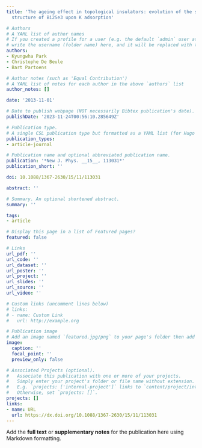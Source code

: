 ```yaml
---
title: 'The ageing effect in topological insulators: evolution of the surface electronic
  structure of Bi2Se3 upon K adsorption'

# Authors
# A YAML list of author names
# If you created a profile for a user (e.g. the default `admin` user at `content/authors/admin/`), 
# write the username (folder name) here, and it will be replaced with their full name and linked to their profile.
authors:
- Kyungwha Park
- Christophe De Beule
- Bart Partoens

# Author notes (such as 'Equal Contribution')
# A YAML list of notes for each author in the above `authors` list
author_notes: []

date: '2013-11-01'

# Date to publish webpage (NOT necessarily Bibtex publication's date).
publishDate: '2023-11-24T00:56:10.285649Z'

# Publication type.
# A single CSL publication type but formatted as a YAML list (for Hugo requirements).
publication_types:
- article-journal

# Publication name and optional abbreviated publication name.
publication: '*New J. Phys. __15__, 113031*'
publication_short: ''

doi: 10.1088/1367-2630/15/11/113031

abstract: ''

# Summary. An optional shortened abstract.
summary: ''

tags:
- article

# Display this page in a list of Featured pages?
featured: false

# Links
url_pdf: ''
url_code: ''
url_dataset: ''
url_poster: ''
url_project: ''
url_slides: ''
url_source: ''
url_video: ''

# Custom links (uncomment lines below)
# links:
# - name: Custom Link
#   url: http://example.org

# Publication image
# Add an image named `featured.jpg/png` to your page's folder then add a caption below.
image:
  caption: ''
  focal_point: ''
  preview_only: false

# Associated Projects (optional).
#   Associate this publication with one or more of your projects.
#   Simply enter your project's folder or file name without extension.
#   E.g. `projects: ['internal-project']` links to `content/project/internal-project/index.md`.
#   Otherwise, set `projects: []`.
projects: []
links:
- name: URL
  url: https://dx.doi.org/10.1088/1367-2630/15/11/113031
---
```


Add the **full text** or **supplementary notes** for the publication here using Markdown formatting.
